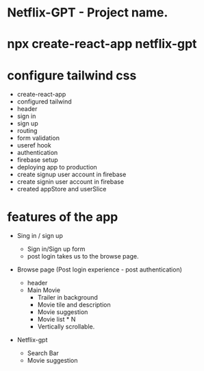 # Netflix-GPT - Project name.

# npx create-react-app netflix-gpt
# configure tailwind css

- create-react-app
- configured tailwind
- header
- sign in
- sign up
- routing
- form validation
- useref hook
- authentication
- firebase setup
- deploying app to production
- create signup user account in firebase
- create signin user account in firebase
- created appStore and userSlice

# features of the app
- Sing in / sign up
    - Sign in/Sign up form
    - post login takes us to the browse page.

- Browse page (Post login experience - post authentication)
    - header
    - Main Movie
        - Trailer in background
        - Movie tile and description
        - Movie suggestion
        - Movie list * N
        - Vertically scrollable. 


- Netflix-gpt 
    - Search Bar
    - Movie suggestion
